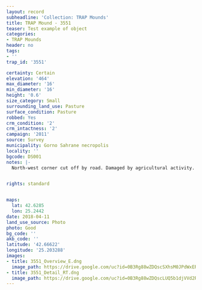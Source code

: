 ```yaml
---
layout: record
subheadline: 'Collection: TRAP Mounds'
title: TRAP Mound - 3551
teaser: Test example of object
categories:
- TRAP Mounds
header: no
tags:
- ''
trap_id: '3551'

certainty: Certain
elevation: '464'
max_diameter: '16'
min_diameter: '16'
height: '0.6'
size_category: Small
surrounding_land_use: Pasture
surface_condition: Pasture
robbed: Yes
crm_condition: '2'
crm_intactness: '2'
campaign: '2011'
source: Survey
municipality: Gorno Sahrane necropolis
locality: ''
bgcode: DS001
notes: |-
  North-west corner cut off by road. Damaged by agricultural activity. Scatter of medium-sized stones.


rights: standard


maps:
  lat: 42.6285
  lon: 25.2442
date: 2018-04-11
land_use_source: Photo
photo: Good
bg_code: ''
akb_code: ''
latitude: '42.66622'
longitude: '25.203288'
images:
- title: 3551_Overview_E.dng
  image_path: https://drive.google.com/uc?id=0B3Rg88wZDQscSXhsM0JPdWxER3c
- title: 3551_Detail_RT.dng
  image_path: https://drive.google.com/uc?id=0B3Rg88wZDQscLUQ5b1djVVd2R00
---
```

